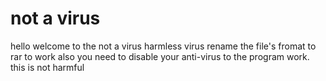 # not a virus
hello welcome to the not a virus harmless virus
rename the file's fromat to rar to work
also you need to disable your anti-virus to the program work.
this is not harmful
